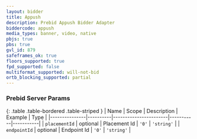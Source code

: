 ```yaml
---
layout: bidder
title: Appush
description: Prebid Appush Bidder Adapter
biddercode: appush
media_types: banner, video, native
pbjs: true
pbs: true
gvl_id: 879
safeframes_ok: true
floors_supported: true
fpd_supported: false
multiformat_supported: will-not-bid
ortb_blocking_supported: partial
---
```


### Prebid Server Params

{: .table .table-bordered .table-striped }
| Name          | Scope    | Description           | Example   | Type      |
|---------------|----------|-----------------------|-----------|-----------|
| `placementId`      | optional | Placement Id         | `'0'`    | `'string'` |
| `endpointId`      | optional | Endpoint Id         | `'0'`    | `'string'` |
